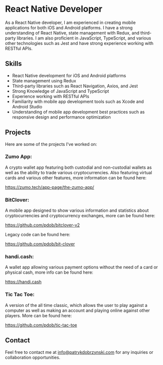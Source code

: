 # React Native Developer
As a React Native developer, I am experienced in creating mobile applications for both iOS and Android platforms. I have a strong understanding of React Native, state management with Redux, and third-party libraries. I am also proficient in JavaScript, TypeScript, and various other technologies such as Jest and have strong experience working with RESTful APIs.

## Skills
* React Native development for iOS and Android platforms
* State management using Redux
* Third-party libraries such as React Navigation, Axios, and Jest
* Strong Knowledge of JavaScript and TypeScript
* Experience working with RESTful APIs
* Familiarity with mobile app development tools such as Xcode and Android Studio
* Understanding of mobile app development best practices such as responsive design and performance optimization

## Projects
Here are some of the projects I've worked on:

### Zumo App: 
A crypto wallet app featuring both custodial and non-custodial wallets as well as the ability to trade various cryptocurrencies. Also featuring virtual cards and various other features, more information can be found here:

https://zumo.tech/app-page/the-zumo-app/

### BitClover: 
A mobile app designed to show various information and statistics about cryptocurrencies and cryptocurrency exchanges, more can be found here: 

https://github.com/pdob/bitclover-v2

Legacy code can be found here:

https://github.com/pdob/bit-clover

### handi.cash:
A wallet app allowing various payment options without the need of a card or physical cash, more info can be found here:

https://handi.cash

### Tic Tac Toe: 
A version of the all time classic, which allows the user to play against a computer as well as making an account and playing online against other players. More can be found here:

https://github.com/pdob/tic-tac-toe


## Contact
Feel free to contact me at info@patrykdobrzynski.com for any inquiries or collaboration opportunities.




